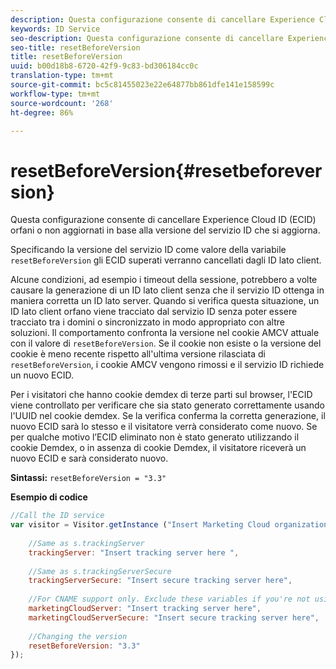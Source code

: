 ```yaml
---
description: Questa configurazione consente di cancellare Experience Cloud ID (ECID) orfani o non aggiornati in base alla versione del servizio ID che si aggiorna.
keywords: ID Service
seo-description: Questa configurazione consente di cancellare Experience Cloud ID (ECID) orfani o non aggiornati in base alla versione del servizio ID che si aggiorna.
seo-title: resetBeforeVersion
title: resetBeforeVersion
uuid: b00d18b8-6720-42f9-9c83-bd306184cc0c
translation-type: tm+mt
source-git-commit: bc5c81455023e22e64877bb861dfe141e158599c
workflow-type: tm+mt
source-wordcount: '268'
ht-degree: 86%

---
```



# resetBeforeVersion{#resetbeforeversion}

Questa configurazione consente di cancellare Experience Cloud ID (ECID) orfani o non aggiornati in base alla versione del servizio ID che si aggiorna.

Specificando la versione del servizio ID come valore della variabile `resetBeforeVersion` gli ECID superati verranno cancellati dagli ID lato client.

Alcune condizioni, ad esempio i timeout della sessione, potrebbero a volte causare la generazione di un ID lato client senza che il servizio ID ottenga in maniera corretta un ID lato server. Quando si verifica questa situazione, un ID lato client orfano viene tracciato dal servizio ID senza poter essere tracciato tra i domini o sincronizzato in modo appropriato con altre soluzioni. Il comportamento confronta la versione nel cookie AMCV attuale con il valore di `resetBeforeVersion`. Se il cookie non esiste o la versione del cookie è meno recente rispetto all&#39;ultima versione rilasciata di `resetBeforeVersion`, i cookie AMCV vengono rimossi e il servizio ID richiede un nuovo ECID.

Per i visitatori che hanno cookie demdex di terze parti sul browser, l&#39;ECID viene controllato per verificare che sia stato generato correttamente usando l&#39;UUID nel cookie demdex. Se la verifica conferma la corretta generazione, il nuovo ECID sarà lo stesso e il visitatore verrà considerato come nuovo. Se per qualche motivo l’ECID eliminato non è stato generato utilizzando il cookie Demdex, o in assenza di cookie Demdex, il visitatore riceverà un nuovo ECID e sarà considerato nuovo.

**Sintassi:** `resetBeforeVersion = "3.3"`

**Esempio di codice**

```js
//Call the ID service 
var visitor = Visitor.getInstance ("Insert Marketing Cloud organization ID here", { 
  
    //Same as s.trackingServer 
    trackingServer: "Insert tracking server here ", 
  
    //Same as s.trackingServerSecure 
    trackingServerSecure: "Insert secure tracking server here", 
  
    //For CNAME support only. Exclude these variables if you're not using CNAME 
    marketingCloudServer: "Insert tracking server here", 
    marketingCloudServerSecure: "Insert secure tracking server here", 
  
    //Changing the version 
    resetBeforeVersion: "3.3" 
});
```

